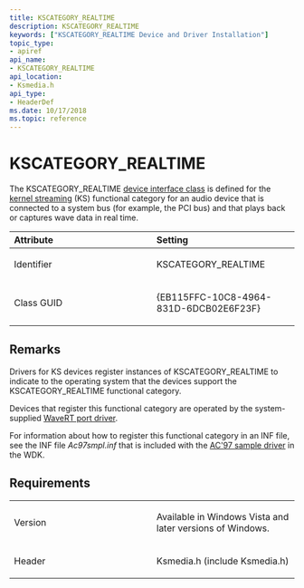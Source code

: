 ```yaml
---
title: KSCATEGORY_REALTIME
description: KSCATEGORY_REALTIME
keywords: ["KSCATEGORY_REALTIME Device and Driver Installation"]
topic_type:
- apiref
api_name:
- KSCATEGORY_REALTIME
api_location:
- Ksmedia.h
api_type:
- HeaderDef
ms.date: 10/17/2018
ms.topic: reference
---
```


# KSCATEGORY_REALTIME


The KSCATEGORY_REALTIME [device interface class](./overview-of-device-interface-classes.md) is defined for the [kernel streaming](../stream/streaming-minidrivers2.md) (KS) functional category for an audio device that is connected to a system bus (for example, the PCI bus) and that plays back or captures wave data in real time.

<table>
<colgroup>
<col width="50%" />
<col width="50%" />
</colgroup>
<thead>
<tr class="header">
<th align="left">Attribute</th>
<th align="left">Setting</th>
</tr>
</thead>
<tbody>
<tr class="odd">
<td align="left"><p>Identifier</p></td>
<td align="left"><p>KSCATEGORY_REALTIME</p></td>
</tr>
<tr class="even">
<td align="left"><p>Class GUID</p></td>
<td align="left"><p>{EB115FFC-10C8-4964-831D-6DCB02E6F23F}</p></td>
</tr>
</tbody>
</table>

 

## Remarks

Drivers for KS devices register instances of KSCATEGORY_REALTIME to indicate to the operating system that the devices support the KSCATEGORY_REALTIME functional category.

Devices that register this functional category are operated by the system-supplied [WaveRT port driver](/previous-versions/ff538837(v=vs.85)).

For information about how to register this functional category in an INF file, see the INF file *Ac97smpl.inf* that is included with the [AC'97 sample driver](/samples/browse/) in the WDK.

## Requirements

<table>
<colgroup>
<col width="50%" />
<col width="50%" />
</colgroup>
<tbody>
<tr class="odd">
<td align="left"><p>Version</p></td>
<td align="left"><p>Available in Windows Vista and later versions of Windows.</p></td>
</tr>
<tr class="even">
<td align="left"><p>Header</p></td>
<td align="left">Ksmedia.h (include Ksmedia.h)</td>
</tr>
</tbody>
</table>


